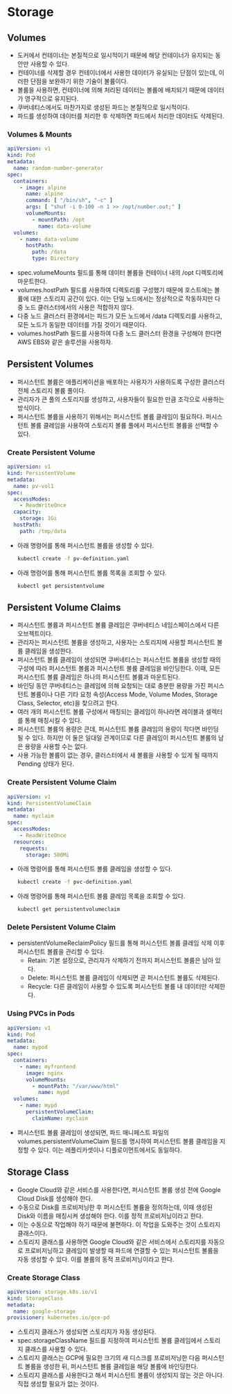 # Storage

## Volumes

- 도커에서 컨테이너는 본질적으로 일시적이기 때문에 해당 컨테이너가 유지되는 동안만 사용할 수 있다.
- 컨테이너를 삭제할 경우 컨테이너에서 사용한 데이터가 유실되는 단점이 있는데, 이러한 단점을 보완하기 위한 기술이 볼륨이다.
- 볼륨을 사용하면, 컨테이너에 의해 처리된 데이터는 볼륨에 배치되기 때문에 데이터가 영구적으로 유지된다.
- 쿠버네티스에서도 마찬가지로 생성된 파드는 본질적으로 일시적이다.
- 파드를 생성하여 데이터를 처리한 후 삭제하면 파드에서 처리한 데이터도 삭제된다.

### Volumes & Mounts

```yaml
apiVersion: v1
kind: Pod
metadata:
  name: random-number-generator
spec:
  containers:
    - image: alpine
      name: alpine
      command: [ "/bin/sh", "-c" ]
      args: [ "shuf -i 0-100 -n 1 >> /opt/number.out;" ]
      volumeMounts:
        - mountPath: /opt
          name: data-volume
  volumes:
    - name: data-volume
      hostPath:
        path: /data
        type: Directory
```

- spec.volumeMounts 필드를 통해 데이터 볼륨을 컨테이너 내의 /opt 디렉토리에 마운트한다.
- volumes.hostPath 필드를 사용하여 디렉토리를 구성했기 때문에 호스트에는 볼륨에 대한 스토리지 공간이 있다. 이는 단일 노드에서는 정상적으로 작동하지만 다중 노드 클러스터에서의 사용은 적합하지 않다.
- 다중 노드 클러스터 환경에서는 파드가 모든 노드에서 /data 디렉토리를 사용하고, 모든 노드가 동일한 데이터를 가질 것이기 때문이다.
- volumes.hostPath 필드를 사용하여 다중 노드 클러스터 환경을 구성해야 한다면 AWS EBS와 같은 솔루션을 사용하자.

## Persistent Volumes

- 퍼시스턴트 볼륨은 애플리케이션을 배포하는 사용자가 사용하도록 구성한 클러스터 전체 스토리지 볼륨 풀이다.
- 관리자가 큰 풀의 스토리지를 생성하고, 사용자들이 필요한 만큼 조각으로 사용하는 방식이다.
- 퍼시스턴트 볼륨을 사용하기 위해서는 퍼시스턴트 볼륨 클레임이 필요하다. 퍼시스턴트 볼륨 클레임을 사용하여 스토리지 볼륨 풀에서 퍼시스턴트 볼륨을 선택할 수 있다.

### Create Persistent Volume

```yaml
apiVersion: v1
kind: PersistentVolume
metadata:
  name: pv-vol1
spec:
  accessModes:
    - ReadWriteOnce
  capacity:
    storage: 1Gi
  hostPath:
    path: /tmp/data
```

- 아래 명령어를 통해 퍼시스턴트 볼륨을 생성할 수 있다.
  ```bash
  kubectl create -f pv-definition.yaml
  ```
- 아래 명령어를 통해 퍼시스턴트 볼륨 목록을 조회할 수 있다.
  ```bash
  kubectl get persistentvolume
  ```

## Persistent Volume Claims

- 퍼시스턴트 볼륨과 퍼시스턴트 볼륨 클레임은 쿠버네티스 네임스페이스에서 다른 오브젝트이다.
- 관리자는 퍼시스턴트 볼륨을 생성하고, 사용자는 스토리지에 사용할 퍼시스턴트 볼륨 클레임을 생성한다.
- 퍼시스턴트 볼륨 클레임이 생성되면 쿠버네티스는 퍼시스턴트 볼륨을 생성할 때의 구성에 따라 퍼시스턴트 볼륨과 퍼시스턴트 볼륨 클레임을 바인딩한다. 이때, 모든 퍼시스턴트 볼륨 클레임은 하나의 퍼시스턴트 볼륨과
  마운트된다.
- 바인딩 동안 쿠버네티스는 클레임에 의해 요청되는 대로 충분한 용량을 가진 퍼시스턴트 볼륨이나 다른 기타 요청 속성(Access Mode, Volume Modes, Storage Class, Selector,
  etc)을 찾으려고 한다.
- 여러 개의 퍼시스턴트 볼륨 구성에서 매칭되는 클레임이 하나라면 레이블과 셀렉터를 통해 매칭시킬 수 있다.
- 퍼시스턴트 볼륨의 용량은 큰데, 퍼시스턴트 볼륨 클레임의 용량이 작다면 바인딩 될 수 있다. 하지만 이 둘은 일대일 관계이므로 다른 클레임이 퍼시스턴트 볼륨의 남은 용량을 사용할 수는 없다.
- 사용 가능한 볼륨이 없는 경우, 클러스터에서 새 볼륨을 사용할 수 있게 될 때까지 Pending 상태가 된다.

### Create Persistent Volume Claim

```yaml
apiVersion: v1
kind: PersistentVolumeClaim
metadata:
  name: myclaim
spec:
  accessModes:
    - ReadWriteOnce
  resources:
    requests:
      storage: 500Mi
```

- 아래 명령어를 통해 퍼시스턴트 볼륨 클레임을 생성할 수 있다.
  ```bash
  kubectl create -f pvc-definition.yaml
  ```
- 아래 명령어를 통해 퍼시스턴트 볼륨 클레임 목록을 조회할 수 있다.
  ```bash
  kubectl get persistentvolumeclaim
  ```

### Delete Persistent Volume Claim

- persistentVolumeReclaimPolicy 필드를 통해 퍼시스턴트 볼륨 클레임 삭제 이후 퍼시스턴트 볼륨을 관리할 수 있다.
  - Retain: 기본 설정으로, 관리자가 삭제하기 전까지 퍼시스턴트 볼륨은 남아 있다.
  - Delete: 퍼시스턴트 볼륨 클레임이 삭제되면 곧 퍼시스턴트 볼륨도 삭제된다.
  - Recycle: 다른 클레임이 사용할 수 있도록 퍼시스턴트 볼륨 내 데이터만 삭제한다.

### Using PVCs in Pods

```yaml
apiVersion: v1
kind: Pod
metadata:
  name: mypod
spec:
  containers:
    - name: myfrontend
      image: nginx
      volumeMounts:
        - mountPath: "/var/www/html"
          name: mypd
  volumes:
    - name: mypd
      persistentVolumeClaim:
        claimName: myclaim
```

- 퍼시스턴트 볼륨 클레임이 생성되면, 파드 매니페스트 파일의 volumes.persistentVolumeClaim 필드를 명시하여 퍼시스턴트 볼륨 클레임을 지정할 수 있다. 이는 레플리카셋이나 디플로이먼트에서도
  동일하다.

## Storage Class

- Google Cloud와 같은 서비스를 사용한다면, 퍼시스턴트 볼륨 생성 전에 Google Cloud Disk를 생성해야 한다.
- 수동으로 Disk를 프로비저닝한 후 퍼시스턴트 볼륨을 정의하는데, 이때 생성된 Disk와 이름을 매칭시켜 생성해야 한다. 이를 정적 프로비저닝이라고 한다.
- 이는 수동으로 작업해야 하기 때문에 불편하다. 이 작업을 도와주는 것이 스토리지 클래스이다.
- 스토리지 클래스를 사용하면 Google Cloud와 같은 서비스에서 스토리지를 자동으로 프로비저닝하고 클레임이 발생할 때 파드에 연결할 수 있는 퍼시스턴트 볼륨을 자동 생성할 수 있다. 이를 볼륨의 동적
  프로비저닝이라고 한다.

### Create Storage Class

```yaml
apiVersion: storage.k8s.io/v1
kind: StorageClass
metadata:
  name: google-storage
provisioner: kubernetes.io/gce-pd
```

- 스토리지 클래스가 생성되면 스토리지가 자동 생성된다.
- spec.storageClassName 필드를 지정하여 퍼시스턴트 볼륨 클레임에서 스토리지 클래스를 사용할 수 있다.
- 스토리지 클래스는 GCP에 필요한 크기의 새 디스크를 프로비저닝한 다음 퍼시스턴트 볼륨을 생성한 뒤, 퍼시스턴트 볼륨 클레임을 해당 볼륨에 바인딩한다.
- 스토리지 클래스를 사용한다고 해서 퍼시스턴트 볼륨이 생성되지 않는 것은 아니다. 직접 생성할 필요가 없는 것이다.
